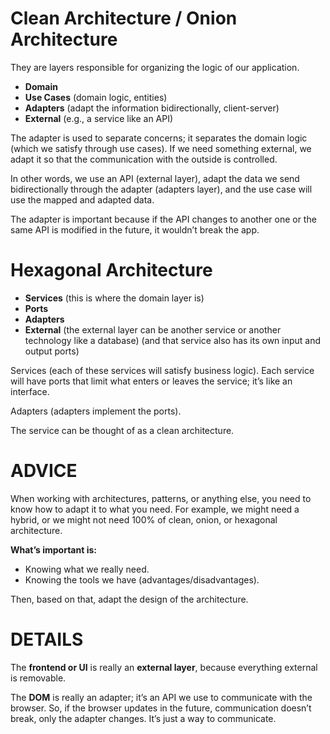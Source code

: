 # Clean Architecture / Onion Architecture

They are layers responsible for organizing the logic of our application.

* **Domain**
* **Use Cases** (domain logic, entities)
* **Adapters** (adapt the information bidirectionally, client-server)
* **External** (e.g., a service like an API)

The adapter is used to separate concerns; it separates the domain logic (which we satisfy through use cases). If we need something external, we adapt it so that the communication with the outside is controlled.

In other words, we use an API (external layer), adapt the data we send bidirectionally through the adapter (adapters layer), and the use case will use the mapped and adapted data.

The adapter is important because if the API changes to another one or the same API is modified in the future, it wouldn’t break the app.

# Hexagonal Architecture

* **Services** (this is where the domain layer is)
* **Ports**
* **Adapters**
* **External** (the external layer can be another service or another technology like a database) (and that service also has its own input and output ports)

Services (each of these services will satisfy business logic). Each service will have ports that limit what enters or leaves the service; it’s like an interface.

Adapters (adapters implement the ports).

The service can be thought of as a clean architecture.

# ADVICE

When working with architectures, patterns, or anything else, you need to know how to adapt it to what you need. For example, we might need a hybrid, or we might not need 100% of clean, onion, or hexagonal architecture.

**What’s important is:**

* Knowing what we really need.
* Knowing the tools we have (advantages/disadvantages).

Then, based on that, adapt the design of the architecture.

# DETAILS

The **frontend or UI** is really an **external layer**, because everything external is removable.

The **DOM** is really an adapter; it’s an API we use to communicate with the browser. So, if the browser updates in the future, communication doesn’t break, only the adapter changes. It’s just a way to communicate.
